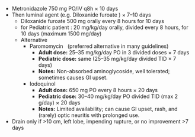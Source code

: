 - Metronidazole 750 mg PO/IV q8h × 10 days
- Then luminal agent (e.g. Diloxanide furoate ) × 7–10 days
	- Diloxanide furoate 500 mg orally every 8 hours for 10 days
	- for Pediatric patient : 20 mg/kg/day orally, divided every 8 hours, for 10 days (maximum 1500 mg/day)
	- Alternative
		- Paromomycin   (preferred alternative in many guidelines)
			- **Adult dose:** 25–35 mg/kg/day PO in 3 divided doses × 7 days
			- **Pediatric dose:** same (25–35 mg/kg/day divided TID × 7 days)
			- **Notes:** Non-absorbed aminoglycoside, well tolerated; sometimes causes GI upset.
		- Iodoquinol
			- **Adult dose:** 650 mg PO every 8 hours × 20 days
			- **Pediatric dose:** 30–40 mg/kg/day PO divided TID (max 2 g/day) × 20 days
			- **Notes:** Limited availability; can cause GI upset, rash, and (rarely) optic neuritis with prolonged use.
- Drain only if >10 cm, left lobe, impending rupture, or no improvement >7 days